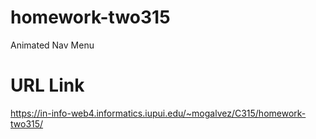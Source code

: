 # homework-two315

Animated Nav Menu

# URL Link

https://in-info-web4.informatics.iupui.edu/~mogalvez/C315/homework-two315/
